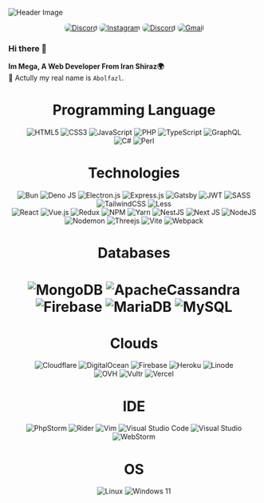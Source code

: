 

![Header Image](https://cdn.discordapp.com/attachments/1108498551421534319/1130056236356874361/FoP1j6-XEAMn9Lswaam.png)
<p align="center">
    <a href="discordapp.com/users/996815341902635110"><img src="https://img.shields.io/badge/Twitter-323540?style=for-the-badge&logo=twitter&logoColor=5294E2" style="border-radius:15px" alt="Discord"></a>
    <a href="https://instagram.com/hello_im_parsa"><img src="https://img.shields.io/badge/Instagram-323540?style=for-the-badge&logo=instagram&logoColor=5294E2" style="border-radius:15px" alt="Instagram"></a>
    <a href="https://discord.com/invite/RUrks4JqW6"><img src="https://img.shields.io/badge/Discord-323540?style=for-the-badge&logo=discord&logoColor=5294E2" style="border-radius:15px" alt="Discord"></a>
    <a href="mailto:parsa.hastam20@gmail.com"><img src="https://img.shields.io/badge/Gmail-323540?style=for-the-badge&logo=gmail&logoColor=5294E2" alt="Gmail" style="border-radius:15px"></a>
</p>

### Hi there 👋
**Im Mega,  A Web Developer From Iran Shiraz🌍**
<br>
  🧊 Actully my real name is ``Abolfazl``. 



<div>
<h1 align="center">
    Programming Language
</h1>

<div align="center">
  
  ![HTML5](https://img.shields.io/badge/html5-%23E34F26.svg?style=for-the-badge&logo=html5&logoColor=white)
  ![CSS3](https://img.shields.io/badge/css3-%231572B6.svg?style=for-the-badge&logo=css3&logoColor=white)
![JavaScript](https://img.shields.io/badge/javascript-%23323330.svg?style=for-the-badge&logo=javascript&logoColor=%23F7DF1E)
![PHP](https://img.shields.io/badge/php-%23777BB4.svg?style=for-the-badge&logo=php&logoColor=white)
![TypeScript](https://img.shields.io/badge/typescript-%23007ACC.svg?style=for-the-badge&logo=typescript&logoColor=white)
![GraphQL](https://img.shields.io/badge/-GraphQL-E10098?style=for-the-badge&logo=graphql&logoColor=white)
<br>
  ![C#](https://img.shields.io/badge/c%23-%23239120.svg?style=for-the-badge&logo=c-sharp&logoColor=white)
  ![Perl](https://img.shields.io/badge/perl-%2339457E.svg?style=for-the-badge&logo=perl&logoColor=white)
</div>
</div>


<h1 align="center">
    Technologies
</h1>
<div align="center">

  ![Bun](https://img.shields.io/badge/Bun-%23000000.svg?style=for-the-badge&logo=bun&logoColor=white)
  ![Deno JS](https://img.shields.io/badge/deno%20js-000000?style=for-the-badge&logo=deno&logoColor=white)
![Electron.js](https://img.shields.io/badge/Electron-191970?style=for-the-badge&logo=Electron&logoColor=white)
![Express.js](https://img.shields.io/badge/express.js-%23404d59.svg?style=for-the-badge&logo=express&logoColor=%2361DAFB)
![Gatsby](https://img.shields.io/badge/Gatsby-%23663399.svg?style=for-the-badge&logo=gatsby&logoColor=white)
![JWT](https://img.shields.io/badge/JWT-black?style=for-the-badge&logo=JSON%20web%20tokens)
![SASS](https://img.shields.io/badge/SASS-hotpink.svg?style=for-the-badge&logo=SASS&logoColor=white)
![TailwindCSS](https://img.shields.io/badge/tailwindcss-%2338B2AC.svg?style=for-the-badge&logo=tailwind-css&logoColor=white)
![Less](https://img.shields.io/badge/less-2B4C80?style=for-the-badge&logo=less&logoColor=white)
<br>
![React](https://img.shields.io/badge/react-%2320232a.svg?style=for-the-badge&logo=react&logoColor=%2361DAFB)
![Vue.js](https://img.shields.io/badge/vuejs-%2335495e.svg?style=for-the-badge&logo=vuedotjs&logoColor=%234FC08D)
![Redux](https://img.shields.io/badge/redux-%23593d88.svg?style=for-the-badge&logo=redux&logoColor=white)
![NPM](https://img.shields.io/badge/NPM-%23CB3837.svg?style=for-the-badge&logo=npm&logoColor=white)
![Yarn](https://img.shields.io/badge/yarn-%232C8EBB.svg?style=for-the-badge&logo=yarn&logoColor=white)
![NestJS](https://img.shields.io/badge/nestjs-%23E0234E.svg?style=for-the-badge&logo=nestjs&logoColor=white)
![Next JS](https://img.shields.io/badge/Next-black?style=for-the-badge&logo=next.js&logoColor=white)
![NodeJS](https://img.shields.io/badge/node.js-6DA55F?style=for-the-badge&logo=node.js&logoColor=white)
![Nodemon](https://img.shields.io/badge/NODEMON-%23323330.svg?style=for-the-badge&logo=nodemon&logoColor=%BBDEAD)
![Threejs](https://img.shields.io/badge/threejs-black?style=for-the-badge&logo=three.js&logoColor=white)
![Vite](https://img.shields.io/badge/vite-%23646CFF.svg?style=for-the-badge&logo=vite&logoColor=white)
![Webpack](https://img.shields.io/badge/webpack-%238DD6F9.svg?style=for-the-badge&logo=webpack&logoColor=black)
<br>




</div>
</div>


<div align= "center">

<h1>Databases <h1>

 ![MongoDB](https://img.shields.io/badge/MongoDB-%234ea94b.svg?style=for-the-badge&logo=mongodb&logoColor=white)
![ApacheCassandra](https://img.shields.io/badge/cassandra-%231287B1.svg?style=for-the-badge&logo=apache-cassandra&logoColor=white)
<br>
![Firebase](https://img.shields.io/badge/Firebase-039BE5?style=for-the-badge&logo=Firebase&logoColor=white)
![MariaDB](https://img.shields.io/badge/MariaDB-003545?style=for-the-badge&logo=mariadb&logoColor=white)
![MySQL](https://img.shields.io/badge/mysql-%2300f.svg?style=for-the-badge&logo=mysql&logoColor=white)

</div>

<div align="center">
<h1>Clouds</h1>
<div>

![Cloudflare](https://img.shields.io/badge/Cloudflare-F38020?style=for-the-badge&logo=Cloudflare&logoColor=white)
![DigitalOcean](https://img.shields.io/badge/DigitalOcean-%230167ff.svg?style=for-the-badge&logo=digitalOcean&logoColor=white)
![Firebase](https://img.shields.io/badge/firebase-%23039BE5.svg?style=for-the-badge&logo=firebase)
![Heroku](https://img.shields.io/badge/heroku-%23430098.svg?style=for-the-badge&logo=heroku&logoColor=white)
![Linode](https://img.shields.io/badge/linode-00A95C?style=for-the-badge&logo=linode&logoColor=white)
<br>
![OVH](https://img.shields.io/badge/ovh-%23123F6D.svg?style=for-the-badge&logo=ovh&logoColor=#123F6D)
![Vultr](https://img.shields.io/badge/Vultr-007BFC.svg?style=for-the-badge&logo=vultr)
![Vercel](https://img.shields.io/badge/vercel-%23000000.svg?style=for-the-badge&logo=vercel&logoColor=white)
</div>
</div>

<div align="center">
<h1>IDE</h1>
<div>

![PhpStorm](https://img.shields.io/badge/phpstorm-143?style=for-the-badge&logo=phpstorm&logoColor=black&color=black&labelColor=darkorchid)
![Rider](https://img.shields.io/badge/Rider-000000.svg?style=for-the-badge&logo=Rider&logoColor=white&color=black&labelColor=crimson)
![Vim](https://img.shields.io/badge/VIM-%2311AB00.svg?style=for-the-badge&logo=vim&logoColor=white)
![Visual Studio Code](https://img.shields.io/badge/Visual%20Studio%20Code-0078d7.svg?style=for-the-badge&logo=visual-studio-code&logoColor=white)
![Visual Studio](https://img.shields.io/badge/Visual%20Studio-5C2D91.svg?style=for-the-badge&logo=visual-studio&logoColor=white)
![WebStorm](https://img.shields.io/badge/webstorm-143?style=for-the-badge&logo=webstorm&logoColor=white&color=black)
</div>
</div>

<div align="center">
<h1>OS</h1>
<div>

![Linux](https://img.shields.io/badge/Linux-FCC624?style=for-the-badge&logo=linux&logoColor=black)
![Windows 11](https://img.shields.io/badge/Windows%2011-%230079d5.svg?style=for-the-badge&logo=Windows%2011&logoColor=white)
</div>
</div>



